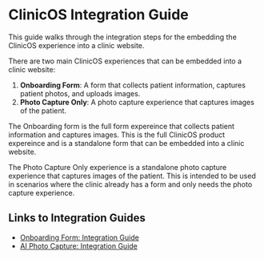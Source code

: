 # ClinicOS Integration Guide
This guide walks through the integration steps for the embedding the ClinicOS experience into a clinic website.

There are two main ClinicOS experiences that can be embedded into a clinic website:
1. **Onboarding Form**: A form that collects patient information, captures patient photos, and uploads images. 
2. **Photo Capture Only**: A photo capture experience that captures images of the patient.

The Onboarding form is the full form expereince that collects patient information and captures images. This is the full ClinicOS product expereince and is a standalone form that can be embedded into a clinic website.

The Photo Capture Only experience is a standalone photo capture experience that captures images of the patient. This is intended to be used in scenarios where the clinic already has a form and only needs the photo capture experience.


## Links to Integration Guides
- [Onboarding Form: Integration Guide](onboarding_form.md)
- [AI Photo Capture: Integration Guide](photo_capture.md)